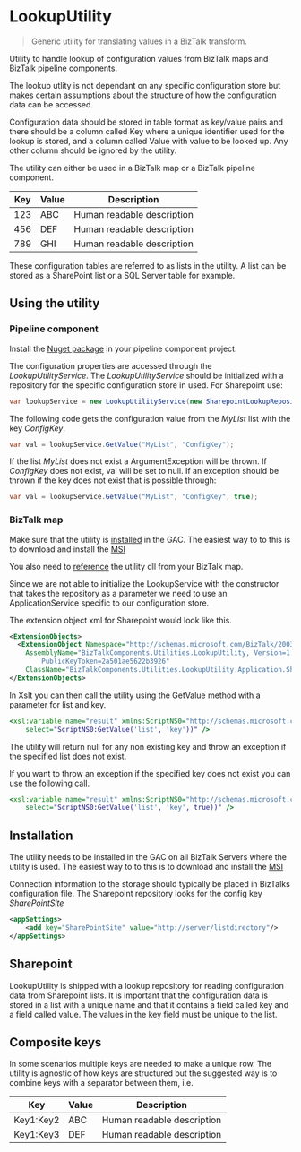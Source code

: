 # LookupUtility
> Generic utility for translating values in a BizTalk transform.

Utility to handle lookup of configuration values from BizTalk maps and BizTalk pipeline components.

The lookup utlity is not dependant on any specific configuration store but makes certain assumptions about the structure of how the configuration data can be accessed.

Configuration data should be stored in table format as key/value pairs and there should be a column called Key where a unique identifier used for the lookup is stored, and a column called Value with value to be looked up. Any other column should be ignored by the utility. 

The utility can either be used in a BizTalk map or a BizTalk pipeline component.


| Key | Value | Description                |
|-----|-------|----------------------------|
| 123 | ABC   | Human readable description |
| 456 | DEF   | Human readable description |
| 789 | GHI   | Human readable description |

These configuration tables are referred to as lists in the utility. A list can be stored as a SharePoint list or a SQL Server table for example.

## Using the utility

### Pipeline component
Install the [Nuget package](https://www.nuget.org/packages/BizTalkComponents.Utilities.LookupUtility/) in your pipeline component project.

The configuration properties are accessed through the _LookupUtilityService_.
The  _LookupUtilityService_ should be initialized with a repository for the specific configuration store in used. For Sharepoint use:

```cs
var lookupService = new LookupUtilityService(new SharepointLookupRepository());
```

The following code gets the configuration value from the _MyList_ list with the key _ConfigKey_.

```cs
var val = lookupService.GetValue("MyList", "ConfigKey");
```

If the list _MyList_ does not exist a ArgumentException will be thrown. If _ConfigKey_ does not exist, val will be set to null.
If an exception should be thrown if the key does not exist that is possible through:

```cs
var val = lookupService.GetValue("MyList", "ConfigKey", true);
```

### BizTalk map
Make sure that the utility is [installed](#Installation) in the GAC.
The easiest way to to this is to download and install the [MSI](https://github.com/BizTalkComponents/LookupUtility/releases) 

You also need to [reference](https://blog.sandro-pereira.com/2012/07/29/biztalk-mapper-patterns-calling-an-external-assembly-from-custom-xslt-in-biztalk-server-2010/) the utility dll from your BizTalk map.

Since we are not able to initialize the LookupService with the constructor that takes the repository as a parameter we need to use an ApplicationService specific to our configuration store.

The extension object xml for Sharepoint would look like this.
```xml
<ExtensionObjects>
  <ExtensionObject Namespace="http://schemas.microsoft.com/BizTalk/2003/ScriptNS0" 
    AssemblyName="BizTalkComponents.Utilities.LookupUtility, Version=1.0.0.0, Culture=neutral, 
        PublicKeyToken=2a501ae5622b3926" 
    ClassName="BizTalkComponents.Utilities.LookupUtility.Application.SharePointApplicationService" />
</ExtensionObjects>
````


In Xslt you can then call the utility using the GetValue method with a parameter for list and key.

```xsl
<xsl:variable name="result" xmlns:ScriptNS0="http://schemas.microsoft.com/BizTalk/2003/ScriptNS0" 
    select="ScriptNS0:GetValue('list', 'key'))" />
```

The utility will return null for any non existing key and throw an exception if the specified list does not exist.

If you want to throw an exception if the specified key does not exist you can use the following call.

```xsl
<xsl:variable name="result" xmlns:ScriptNS0="http://schemas.microsoft.com/BizTalk/2003/ScriptNS0" 
    select="ScriptNS0:GetValue('list', 'key', true))" />
```

## Installation

The utility needs to be installed in the GAC on all BizTalk Servers where the utility is used.
The easiest way to to this is to download and install the [MSI](https://github.com/BizTalkComponents/LookupUtility/releases) 

Connection information to the storage should typically be placed in BizTalks configuration file.
The Sharepoint repository looks for the config key _SharePointSite_
```xml
<appSettings>
    <add key="SharePointSite" value="http://server/listdirectory"/>
</appSettings>
```

## Sharepoint
LookupUtility is shipped with a lookup repository for reading configuration data from Sharepoint lists. It is important that the configuration data is stored in a list with a unique name and that it contains a field called key and a field called value. The values in the key field must be unique to the list.

## Composite keys
In some scenarios multiple keys are needed to make a unique row. The utility is agnostic of how keys are structured but the suggested way is to combine keys with a separator between them, i.e.

| Key | Value | Description                      |
|-----|-------|----------------------------------|
| Key1:Key2 | ABC   | Human readable description |
| Key1:Key3 | DEF   | Human readable description |